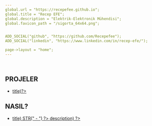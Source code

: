```yaml
---
global.url = "https://recepefee.github.io";
global.title = "Recep EFE";
global.description = "Elektrik-Elektronik Mühendisi";
global.favicon_path = "/sigorta_64x64.png";


ADD_SOCIAL("github", "https://github.com/Recepefee");
ADD_SOCIAL("linkedin", "https://www.linkedin.com/in/recep-efe/");

page->layout = "home";
---
```


<br>

## PROJELER

<? sort_pages_alt(&global.posts); ?>

<ul class="post-list">
    <? for (int i = 0; i < global.projects.count; i++) { ?>
        <li>
            <a href="<? STR(global.projects.items[i]->url) ?>">
                <? STR(global.projects.items[i]->title)?>
            </a>
        </li>
    <? } ?>
</ul>

## NASIL?
<ul class="post-list">
    <? for (int i = 0; i < global.posts.count; i++) { ?>
        <li>
            <a href="<? STR(global.posts.items[i]->url) ?>">
                <? STR(global.posts.items[i]->title) STR(" - ") ?> 
                <? STR(global.posts.items[i]->description) ?>
            </a>
        </li>
    <? } ?>
</ul>
